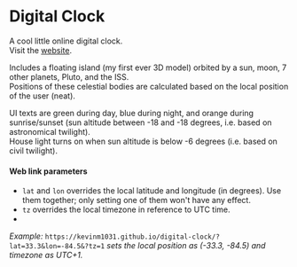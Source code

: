 # Digital Clock

A cool little online digital clock.  
Visit the [website](https://kevinm1031.github.io/digital-clock/).

Includes a floating island (my first ever 3D model) orbited by a sun, moon, 7 other planets, Pluto, and the ISS.  
Positions of these celestial bodies are calculated based on the local position of the user (neat).

UI texts are green during day, blue during night, and orange during sunrise/sunset (sun altitude between -18 and -18 degrees, i.e. based on astronomical twilight).  
House light turns on when sun altitude is below -6 degrees (i.e. based on civil twilight).

#### Web link parameters
- `lat` and `lon` overrides the local latitude and longitude (in degrees). Use them together; only setting one of them won't have any effect.
- `tz` overrides the local timezone in reference to UTC time.
- 
*Example:* `https://kevinm1031.github.io/digital-clock/?lat=33.3&lon=-84.5&?tz=1` *sets the local position as (-33.3, -84.5) and timezone as UTC+1.*
